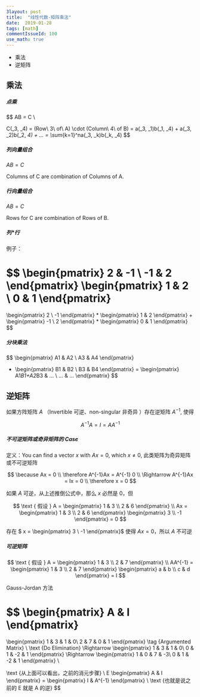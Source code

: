 ```yaml
---
3layout: post
title:  "线性代数-矩阵乘法"
date:  2019-01-28
tags: [math]
commentIssueId: 100
use_math: true
---
```




* 乘法
* 逆矩阵



## 乘法

##### 点乘


$$
AB = C \\

C(_3, _4) = (Row\ 3\ of\ A) \cdot (Column\ 4\ of B) 
= a(_3, _1)b(_1, _4) + a(_3, _2)b(_2, _4) + ... 
= \sum_{k=1}^na(_3, _k)b(_k, _4)
$$




##### 列向量组合

$AB=C$

Columns of C are combination of Columns of A.



##### 行向量组合

$AB=C$

Rows for C are combination of Rows of B.



##### 列*行

例子：


$$
\begin{pmatrix}
 2 & -1 \\
  -1 & 2
  \end{pmatrix}
  \begin{pmatrix}
 1 & 2 \\
  0 & 1
  \end{pmatrix}
  = 
  \begin{pmatrix}
 2  \\
  -1
  \end{pmatrix}
  * 
  \begin{pmatrix}
 1 & 2 
  \end{pmatrix}
  + 
  \begin{pmatrix}
 -1 \\
  2
  \end{pmatrix}
  * 
    \begin{pmatrix}
 0 & 1
  \end{pmatrix}
$$


##### 分块乘法


$$
\begin{pmatrix}
 A1 & A2 \\
 A3 & A4
  \end{pmatrix}
  * \begin{pmatrix}
 B1 & B2 \\
 B3 & B4
  \end{pmatrix}
  = 
  \begin{pmatrix}
 A1*B1+A2*B3 & ... \\
  ... & ...
  \end{pmatrix}
$$


## 逆矩阵

如果方阵矩阵 $A$ （Invertible 可逆、non-singular 非奇异 ）存在逆矩阵 $A^{-1}$, 使得 

$$
A^{-1}A = I = A A^{-1}
$$


##### 不可逆矩阵或奇异矩阵的 Case

定义：You can find a vector $x$  with  $Ax=0$, which $x \neq 0$, 此类矩阵为奇异矩阵或不可逆矩阵

$$
\because  Ax = 0 \\
\therefore A^{-1}Ax = A^{-1} 0 \\
\Rightarrow A^{-1}Ax = Ix = 0 \\
\therefore x = 0
$$

如果 $A$ 可逆，从上述推倒公式中，那么 $x$ 必然是 0，但

$$
\text { 假设 } A = \begin{pmatrix}
 1 & 3 \\
 2 & 6
  \end{pmatrix} \\
Ax = \begin{pmatrix}
 1 & 3 \\
 2 & 6
  \end{pmatrix}
  \begin{pmatrix}
 3 \\
 -1
  \end{pmatrix} = 0
$$

存在 $ x = \begin{pmatrix} 3 \\ -1 \end{pmatrix}$  使得 $Ax=0$，所以 $A$ 不可逆



##### 可逆矩阵

$$
\text { 假设 } A = \begin{pmatrix}
 1 & 3 \\
 2 & 7
  \end{pmatrix} \\
AA^{-1} = \begin{pmatrix}
 1 & 3 \\
 2 & 7
  \end{pmatrix}
  \begin{pmatrix}
 a & b \\
 c & d
  \end{pmatrix} = I
$$



Gauss-Jordan 方法

$$
\begin{pmatrix}
A & I
  \end{pmatrix}
  = 
  \begin{pmatrix}
 1 & 3 & 1 & 0\\
 2 & 7 & 0 & 1
  \end{pmatrix}
  \tag {Argumented Matrix} \\
  \text {Do Elimination}
  \Rightarrow 
    \begin{pmatrix}
 1 & 3 & 1 & 0\\
 0 & 1 & -2 & 1
  \end{pmatrix}
    \Rightarrow 
    \begin{pmatrix}
 1 & 0 & 7 & -3\\
 0 & 1 & -2 & 1
  \end{pmatrix} \\
  
  
  \text {从上面可以看出，之前的消元步骤} \\
  E \begin{pmatrix}
A & I
  \end{pmatrix} =  \begin{pmatrix}
I & A^{-1}
  \end{pmatrix} \\
  \text {也就是说之前的 E 就是 A 的逆}
$$
